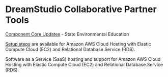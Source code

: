 # DreamStudio Collaborative Partner Tools

[Component Core Updates](https://dreamstudio.com/education/) - State Environmental Education

[Setup steps](https://dreamstudio.com/setup/) are available for Amazon AWS Cloud Hosting with Elastic Compute Cloud (EC2) and Relational Database Service (RDS). 

Software as a Service (SaaS) hosting and support for Amazon AWS Cloud Hosting with Elastic Compute Cloud (EC2) and Relational Database Service (RDS).